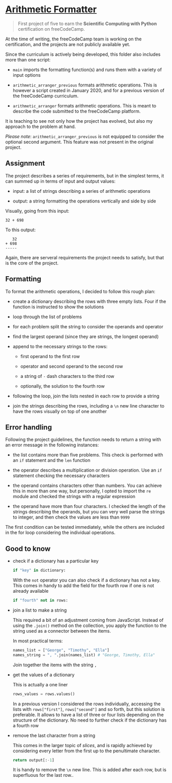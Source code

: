 # [Arithmetic Formatter](https://repl.it/@borntofrappe/fcc-arithmetic-formatter)

> First project of five to earn the **Scientific Computing with Python** certification on freeCodeCamp.

At the time of writing, the freeCodeCamp team is working on the certification, and the projects are not publicly available yet.

Since the curriculum is actively being developed, this folder also includes more than one script:

- `main` imports the formatting function(s) and runs them with a variety of input options

- `arithmetic_arranger_previous` formats arithmetic operations. This is however a script created in January 2020, and for a previous version of the freeCodeCamp curriculum.

- `arithmetic_arranger` formats arithmetic operations. This is meant to describe the code submitted to the freeCodeCamp platform.

It is teaching to see not only how the project has evolved, but also my approach to the problem at hand.

_Please note_: `arithmetic_arranger_previous` is not equipped to consider the optional second argument. This feature was not present in the original project.

## Assignment

The project describes a series of requirements, but in the simplest terms, it can summed up in terms of input and output values:

- input: a list of strings describing a series of arithmetic operations

- output: a string formatting the operations vertically and side by side

Visually, going from this input:

```code
32 + 698
```

To this output:

```code
   32
+ 698
-----
```

Again, there are serveral requirements the project needs to satisfy, but that is the core of the project.

## Formatting

To format the arithmetic operations, I decided to follow this rough plan:

- create a dictionary describing the rows with three empty lists. Four if the function is instructed to show the solutions

- loop through the list of problems

- for each problem split the string to consider the operands and operator

- find the largest operand (since they are strings, the longest operand)

- append to the necessary strings to the rows:

  - first operand to the first row

  - operator and second operand to the second row

  - a string of `-` dash characters to the third row

  - optionally, the solution to the fourth row

- following the loop, join the lists nested in each row to provide a string

- join the strings describing the rows, including a `\n` new line character to have the rows visually on top of one another

## Error handling

Following the project guidelines, the function needs to return a string with an error message in the following instances:

- the list contains more than five problems. This check is performed with an `if` statement and the `len` function

- the operator describes a multiplication or division operation. Use an `if` statement checking the necessary characters

- the operand contains characters other than numbers. You can achieve this in more than one way, but personally, I opted to import the `re` module and checked the strings with a regular expression

- the operand have more than four characters. I checked the length of the strings describing the operands, but you can very well parse the strings to integer, and then check the values are less than `9999`

The first condition can be tested immediately, while the others are included in the for loop considering the individual operations.

## Good to know

- check if a dictionary has a particular key

  ```py
  if "key" in dictionary:
  ```

  With the `not` operator you can also check if a dictionary has not a key. This comes in handy to add the field for the fourth row if one is not already available

  ```py
  if "fourth" not in rows:
  ```

- join a list to make a string

  This required a bit of an adjustment coming from JavaScript. Instead of using the `.join()` method on the collection, you apply the function to the string used as a connector between the items.

  In most practical terms:

  ```py
  names_list = ["George", "Timothy", "Ella"]
  names_string = ", ".join(names_list) # "George, Timothy, Ella"
  ```

  Join together the items with the string `,`

- get the values of a dictionary

  This is actually a one liner

  ```py
  rows_values = rows.values()
  ```

  In a previous version I considered the rows individually, accessing the lists with `rows["first"]`, `rows["second"]` and so forth, but this solution is preferable. It allows to have a list of three or four lists depending on the structure of the dictionary. No need to further check if the dictionary has a fourth row

- remove the last character from a string

  This comes in the larger topic of _slices_, and is rapidly achieved by considering every letter from the first up to the penultimate character.

  ```py
  return output[:-1]
  ```

  It is handy to remove the `\n` new line. This is added after each row, but is superfluous for the last row..
